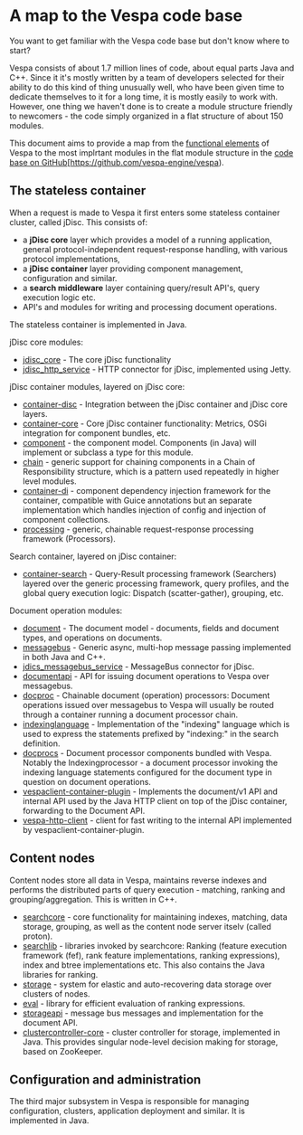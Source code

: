 # A map to the Vespa code base

You want to get familiar with the Vespa code base but don't know where to start?

Vespa consists of about 1.7 million lines of code, about equal parts Java and C++.
Since it it's mostly written by a team of developers selected for their ability 
to do this kind of thing unusually well, who have been given time to dedicate 
themselves to it for a long time, it is mostly easily to work with. However, one 
thing we haven't done is to create a module structure friendly to newcomers - the code
simply organized in a flat structure of about 150 modules. 

This document aims to provide a map from the
[functional elements](https://docs.vespa.ai/documentation/overview.html)
of Vespa to the most implrtant modules in the flat module structure in the
[code base on GitHub]()[https://github.com/vespa-engine/vespa).


## The stateless container

When a request is made to Vespa it first enters some stateless container cluster,
called jDisc. This consists of:

- a __jDisc core__ layer which provides a model of a running application, general protocol-independent request-response handling, with various protocol implementations,
- a __jDisc container__ layer providing component management, configuration and similar.
- a __search middleware__ layer containing query/result API's, query execution logic etc.
- API's and modules for writing and processing document operations.

The stateless container is implemented in Java.

jDisc core modules:

- [jdisc_core](https://github.com/vespa-engine/vespa/tree/master/jdisc_core) - The core jDisc functionality
- [jdisc_http_service](https://github.com/vespa-engine/vespa/tree/master/jdisc_http_service) - HTTP connector for jDisc, implemented using Jetty.

jDisc container modules, layered on jDisc core:

- [container-disc](https://github.com/vespa-engine/vespa/tree/master/container-disc) - Integration between the jDisc container and jDisc core layers.
- [container-core](https://github.com/vespa-engine/vespa/tree/master/container-core) - Core jDisc container functionality: Metrics, OSGi integration for component bundles, etc.
- [component](https://github.com/vespa-engine/vespa/tree/master/component) - the component model. Components (in Java) will implement or subclass a type for this module.
- [chain](https://github.com/vespa-engine/vespa/tree/master/chain) - generic support for chaining components in a Chain of Responsibility structure, which is a pattern used repeatedly in higher level modules.
- [container-di](https://github.com/vespa-engine/vespa/tree/master/container-di) - component dependency injection framework for the container, compatible with Guice annotations but an separate implementation which handles injection of config and injection of component collections.
- [processing](https://github.com/vespa-engine/vespa/tree/master/processing) - generic, chainable request-response processing framework (Processors).

Search container, layered on jDisc container:

- [container-search](https://github.com/vespa-engine/vespa/tree/master/container-search) - Query-Result processing framework (Searchers) layered over the generic processing framework, query profiles, and the global query execution logic: Dispatch (scatter-gather), grouping, etc.

Document operation modules:

- [document](https://github.com/vespa-engine/vespa/tree/master/document) - The document model - documents, fields and document types, and operations on documents.
- [messagebus](https://github.com/vespa-engine/vespa/tree/master/messagebus) - Generic async, multi-hop message passing implemented in both Java and C++.
- [jdics_messagebus_service](https://github.com/vespa-engine/vespa/tree/master/jdisc_messagebus_service) - MessageBus connector for jDisc.
- [documentapi](https://github.com/vespa-engine/vespa/tree/master/documentapi) - API for issuing document operations to Vespa over messagebus.
- [docproc](https://github.com/vespa-engine/vespa/tree/master/docproc) - Chainable document (operation) processors: Document operations issued over messagebus to Vespa will usually be routed through a container running a document processor chain.
- [indexinglanguage](https://github.com/vespa-engine/vespa/tree/master/indexinglanguage) - Implementation of the "indexing" language which is used to express the statements prefixed by "indexing:" in the search definition. 
- [docprocs](https://github.com/vespa-engine/vespa/tree/master/docprocs) - Document processor components bundled with Vespa. Notably the Indexingprocessor - a document processor invoking the indexing language statements configured for the document type in question on document operations.
- [vespaclient-container-plugin](https://github.com/vespa-engine/vespa/tree/master/vespaclient-container-plugin) - Implements the document/v1 API and internal API used by the Java HTTP client on top of the jDisc container, forwarding to the Document API.
- [vespa-http-client](https://github.com/vespa-engine/vespa/tree/master/vespa-http-client) - client for fast writing to the internal API implemented by vespaclient-container-plugin.

## Content nodes

Content nodes store all data in Vespa, maintains reverse indexes and performs the distributed parts of query execution - matching, ranking and grouping/aggregation.
This is written in C++.

- [searchcore](https://github.com/vespa-engine/vespa/tree/master/searchcore) - core functionality for maintaining indexes, matching, data storage, grouping, as well as the content node server itselv (called proton).
- [searchlib](https://github.com/vespa-engine/vespa/tree/master/searchlib) - libraries invoked by searchcore: Ranking (feature execution framework (fef), rank feature implementations, ranking expressions), index and btree implementations etc. This also contains the Java libraries for ranking.
- [storage](https://github.com/vespa-engine/vespa/tree/master/storage/src/vespa/storage) - system for elastic and auto-recovering data storage over clusters of nodes.
- [eval](https://github.com/vespa-engine/vespa/tree/master/eval) - library for efficient evaluation of ranking expressions.
- [storageapi](https://github.com/vespa-engine/vespa/tree/master/storageapi/src/vespa/storageapi) - message bus messages and implementation for the document API.
- [clustercontroller-core](https://github.com/vespa-engine/vespa/tree/master/clustercontroller-core) - cluster controller for storage, implemented in Java. This provides singular node-level decision making for storage, based on ZooKeeper.


## Configuration and administration

The third major subsystem in Vespa is responsible for managing configuration, clusters, application deployment and similar.
It is implemented in Java.






